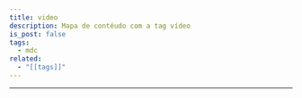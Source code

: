 ```yaml
---
title: video
description: Mapa de contéudo com a tag vídeo
is_post: false
tags:
  - mdc
related:
  - "[[tags]]"
---
```

----
